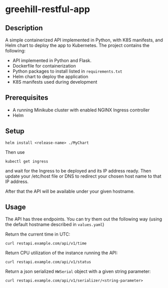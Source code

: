 # greehill-restful-app
## Description
A simple containerized API implemented in Python, with K8S manifests, and Helm chart to deploy the app to Kubernetes. The project contains the following:
* API implemented in Python and Flask.
* Dockerfile for containerization
* Python packages to install listed in `requirements.txt`
* Helm chart to deploy the application
* K8S manifests used during development 
## Prerequisites
* A running Minikube cluster with enabled NGINX Ingress controller
* Helm
## Setup
`helm install <release-name> ./MyChart`

Then use

`kubectl get ingress`

and wait for the Ingress to be deployed and its IP address ready. Then update your /etc/host file or DNS to redirect your chosen host name to that IP address.

After that the API will be available under your given hostname.

## Usage

The API has three endpoints. You can try them out the following way (using the default hostname described in `values.yaml`)

Return the current time in UTC:

`curl restapi.example.com/api/v1/time`

Return CPU utilization of the instance running the API:

`curl restapi.example.com/api/v1/status`

Return a json serialized `HWSerial` object with a given string parameter:

`curl restapi.example.com/api/v1/serializer/<string-parameter>`


